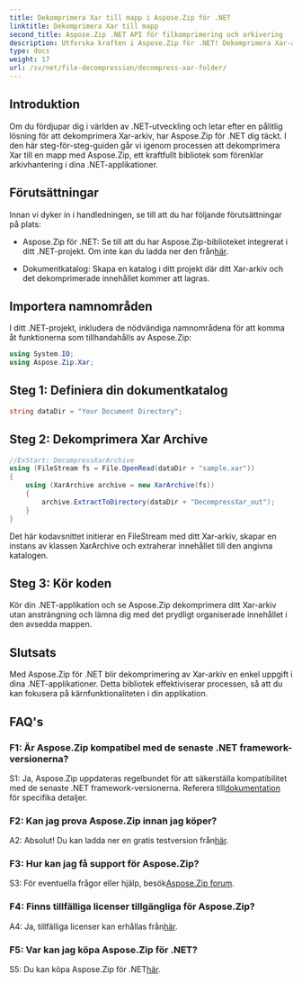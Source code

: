 ```yaml
---
title: Dekomprimera Xar till mapp i Aspose.Zip för .NET
linktitle: Dekomprimera Xar till mapp
second_title: Aspose.Zip .NET API för filkomprimering och arkivering
description: Utforska kraften i Aspose.Zip för .NET! Dekomprimera Xar-arkiv utan ansträngning med denna användarvänliga handledning. Förbättra din .NET-utvecklingsupplevelse.
type: docs
weight: 17
url: /sv/net/file-decompression/decompress-xar-folder/
---
```

## Introduktion

Om du fördjupar dig i världen av .NET-utveckling och letar efter en pålitlig lösning för att dekomprimera Xar-arkiv, har Aspose.Zip för .NET dig täckt. I den här steg-för-steg-guiden går vi igenom processen att dekomprimera Xar till en mapp med Aspose.Zip, ett kraftfullt bibliotek som förenklar arkivhantering i dina .NET-applikationer.

## Förutsättningar

Innan vi dyker in i handledningen, se till att du har följande förutsättningar på plats:

-  Aspose.Zip för .NET: Se till att du har Aspose.Zip-biblioteket integrerat i ditt .NET-projekt. Om inte kan du ladda ner den från[här](https://releases.aspose.com/zip/net/).

- Dokumentkatalog: Skapa en katalog i ditt projekt där ditt Xar-arkiv och det dekomprimerade innehållet kommer att lagras.

## Importera namnområden

I ditt .NET-projekt, inkludera de nödvändiga namnområdena för att komma åt funktionerna som tillhandahålls av Aspose.Zip:

```csharp
using System.IO;
using Aspose.Zip.Xar;
```

## Steg 1: Definiera din dokumentkatalog

```csharp
string dataDir = "Your Document Directory";
```

## Steg 2: Dekomprimera Xar Archive

```csharp
//ExStart: DecompressXarArchive
using (FileStream fs = File.OpenRead(dataDir + "sample.xar"))
{
    using (XarArchive archive = new XarArchive(fs))
    {
        archive.ExtractToDirectory(dataDir + "DecompressXar_out");
    }
}
```

Det här kodavsnittet initierar en FileStream med ditt Xar-arkiv, skapar en instans av klassen XarArchive och extraherar innehållet till den angivna katalogen.

## Steg 3: Kör koden

Kör din .NET-applikation och se Aspose.Zip dekomprimera ditt Xar-arkiv utan ansträngning och lämna dig med det prydligt organiserade innehållet i den avsedda mappen.

## Slutsats

Med Aspose.Zip för .NET blir dekomprimering av Xar-arkiv en enkel uppgift i dina .NET-applikationer. Detta bibliotek effektiviserar processen, så att du kan fokusera på kärnfunktionaliteten i din applikation.


## FAQ's

### F1: Är Aspose.Zip kompatibel med de senaste .NET framework-versionerna?

 S1: Ja, Aspose.Zip uppdateras regelbundet för att säkerställa kompatibilitet med de senaste .NET framework-versionerna. Referera till[dokumentation](https://reference.aspose.com/zip/net/) för specifika detaljer.

### F2: Kan jag prova Aspose.Zip innan jag köper?

 A2: Absolut! Du kan ladda ner en gratis testversion från[här](https://releases.aspose.com/).

### F3: Hur kan jag få support för Aspose.Zip?

 S3: För eventuella frågor eller hjälp, besök[Aspose.Zip forum](https://forum.aspose.com/c/zip/37).

### F4: Finns tillfälliga licenser tillgängliga för Aspose.Zip?

 A4: Ja, tillfälliga licenser kan erhållas från[här](https://purchase.aspose.com/temporary-license/).

### F5: Var kan jag köpa Aspose.Zip för .NET?

 S5: Du kan köpa Aspose.Zip för .NET[här](https://purchase.aspose.com/buy).